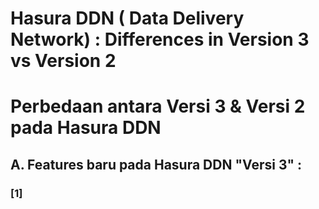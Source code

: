 # Hasura DDN ( Data Delivery Network) : Differences in Version 3 vs Version 2
# Perbedaan antara Versi 3 & Versi 2 pada Hasura DDN

## A. Features baru pada Hasura DDN "Versi 3" : 

### [1] 

